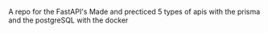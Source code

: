 A repo for the FastAPI's Made and precticed 5 types of apis with the prisma and the postgreSQL with the docker
